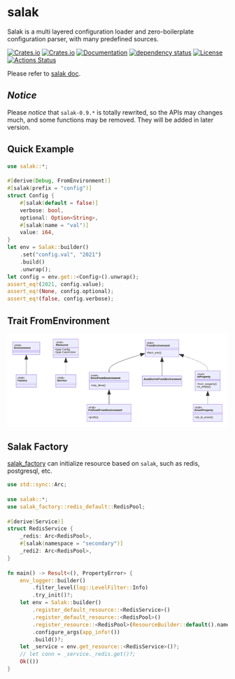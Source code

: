 # salak
Salak is a multi layered configuration loader and zero-boilerplate configuration parser, with many predefined sources.

[![Crates.io](https://img.shields.io/crates/v/salak?style=flat-square)](https://crates.io/crates/salak)
[![Crates.io](https://img.shields.io/crates/d/salak?style=flat-square)](https://crates.io/crates/salak)
[![Documentation](https://docs.rs/salak/badge.svg)](https://docs.rs/salak)
[![dependency status](https://deps.rs/repo/github/leptonyu/salak.rs/status.svg)](https://deps.rs/crate/salak)
[![License](https://img.shields.io/badge/license-MIT-blue?style=flat-square)](https://github.com/leptonyu/salak.rs/blob/master/LICENSE-MIT)
[![Actions Status](https://github.com/leptonyu/salak.rs/workflows/Rust/badge.svg)](https://github.com/leptonyu/salak.rs/actions)

Please refer to [salak doc](https://docs.rs/salak).

## *Notice*
Please *notice* that `salak-0.9.*` is totally rewrited, so the APIs may changes much, and some functions may be removed. They will be added in later version.

## Quick Example
```rust
use salak::*;

#[derive(Debug, FromEnvironment)]
#[salak(prefix = "config")]
struct Config {
    #[salak(default = false)]
    verbose: bool,
    optional: Option<String>,
    #[salak(name = "val")]
    value: i64,
}
let env = Salak::builder()
    .set("config.val", "2021")
    .build()
    .unwrap();
let config = env.get::<Config>().unwrap();
assert_eq!(2021, config.value);
assert_eq!(None, config.optional);
assert_eq!(false, config.verbose);
```

## Trait FromEnvironment
![](/from_environment.svg)

## Salak Factory
[salak_factory](https://crates.io/crates/salak_factory) can initialize resource based on `salak`, such as redis, postgresql, etc.
```rust
use std::sync::Arc;

use salak::*;
use salak_factory::redis_default::RedisPool;

#[derive(Service)]
struct RedisService {
    _redis: Arc<RedisPool>,
    #[salak(namespace = "secondary")]
    _redi2: Arc<RedisPool>,
}

fn main() -> Result<(), PropertyError> {
    env_logger::builder()
        .filter_level(log::LevelFilter::Info)
        .try_init()?;
    let env = Salak::builder()
        .register_default_resource::<RedisService>()
        .register_default_resource::<RedisPool>()
        .register_resource::<RedisPool>(ResourceBuilder::default().namespace("secondary"))
        .configure_args(app_info!())
        .build()?;
    let _service = env.get_resource::<RedisService>()?;
    // let conn = _service._redis.get()?;
    Ok(())
}
```